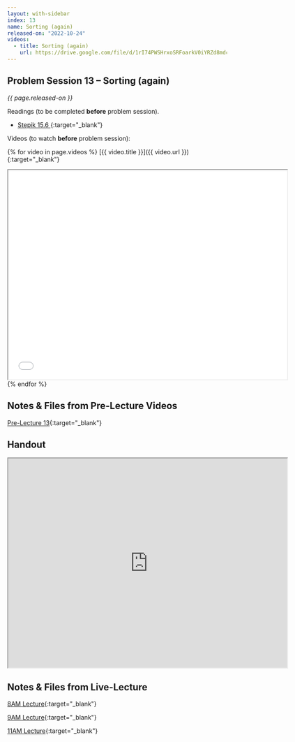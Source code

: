 ```yaml
---
layout: with-sidebar
index: 13
name: Sorting (again)
released-on: "2022-10-24"
videos:
  - title: Sorting (again)
    url: https://drive.google.com/file/d/1rI74PWSHrxoSRFoarkV0iYRZd8mdcKnH
---
```


## Problem Session 13 – Sorting (again)

_{{ page.released-on }}_

Readings (to be completed **before** problem session). 
- [Stepik 15.6  ](https://stepik.org/lesson/692961/step/1?unit=692572){:target="_blank"}

Videos (to watch **before** problem session):

{% for video in page.videos %}
[{{ video.title }}]({{ video.url }}){:target="_blank"}

<iframe src="{{ video.url }}/preview" width="640" height="480" allow="autoplay"></iframe>
{% endfor %}

## Notes & Files from Pre-Lecture Videos

[Pre-Lecture 13](https://github.com/ucsd-cse12-f22/ucsd-cse12-f22.github.io/tree/main/_pre-lectures/lecture-13){:target="_blank"}

## Handout

<iframe src="https://drive.google.com/file/d/1XhJ8wq4eNzyDdif-xTQ_bHRmHM6eY0ko/preview" width="640" height="480" allow="autoplay"></iframe>

## Notes & Files from Live-Lecture

[8AM Lecture](https://github.com/ucsd-cse12-f22/ucsd-cse12-f22.github.io/tree/main/_lectures/lecture-13/A00){:target="_blank"}

[9AM Lecture](https://github.com/ucsd-cse12-f22/ucsd-cse12-f22.github.io/tree/main/_lectures/lecture-13/B00){:target="_blank"}

[11AM Lecture](https://github.com/ucsd-cse12-f22/ucsd-cse12-f22.github.io/tree/main/_lectures/lecture-13/C00){:target="_blank"}
